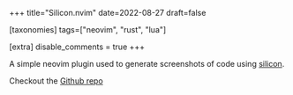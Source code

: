 +++
title="Silicon.nvim"
date=2022-08-27
draft=false

[taxonomies]
tags=["neovim", "rust", "lua"]

[extra]
disable_comments = true
+++

A simple neovim plugin used to generate screenshots of code using
[silicon](https://github.com/Aloxaf/silicon).

Checkout the [Github repo](https://github.com/krivahtoo/silicon.nvim)
